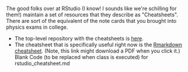 The good folks over at RStudio (I know! I sounds like we're schilling for them!) maintain a set of resources that they describe as "Cheatsheets". There are sort of the equivalent of the note cards that you brought into physics exams in college. 

- The top-level repository with the cheatsheets is [here](https://rstudio.com/resources/cheatsheets/).
- The cheatsheet that is specifically useful right now is the [Rmarkdown cheatsheet](https://github.com/rstudio/cheatsheets/raw/master/rmarkdown-2.0.pdf). (Note, this link might download a PDF when you click it.)  
Blank Code (to be replaced when class is executed) for rstudio_cheatsheet.md
